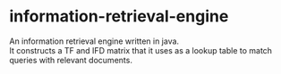 # information-retrieval-engine
An information retrieval engine written in java.<br>
It constructs a TF and IFD matrix that it uses as a lookup table to match queries with relevant documents. 
